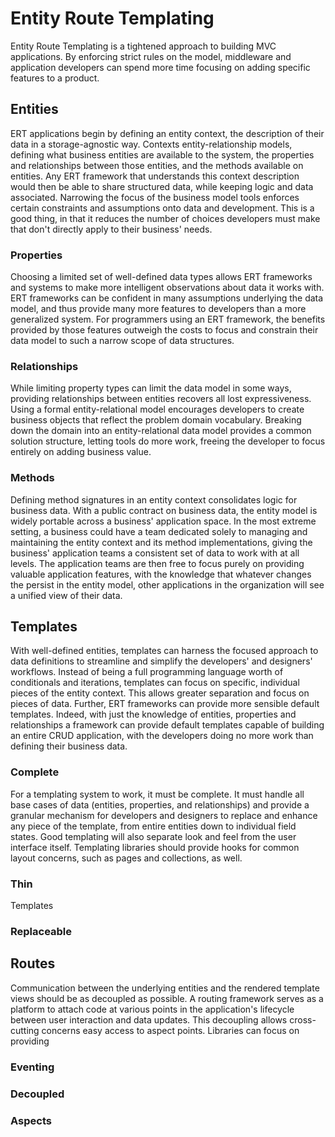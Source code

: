 # Entity Route Templating

Entity Route Templating is a tightened approach to building MVC applications. By
enforcing strict rules on the model, middleware and application developers can
spend more time focusing on adding specific features to a product.

## Entities

ERT applications begin by defining an entity context, the description of their
data in a storage-agnostic way. Contexts entity-relationship models, defining
what business entities are available to the system, the properties and
relationships between those entities, and the methods available on entities.
Any ERT framework that understands this context description would then be able
to share structured data, while keeping logic and data associated. Narrowing
the focus of the business model tools enforces certain constraints and
assumptions onto data and development. This is a good thing, in that it
reduces the number of choices developers must make that don't directly apply
to their business' needs.

### Properties

Choosing a limited set of well-defined data types allows ERT frameworks and
systems to make more intelligent observations about data it works with. ERT
frameworks can be confident in many assumptions underlying the data model, and
thus provide many more features to developers than a more generalized system.
For programmers using an ERT framework, the benefits provided by those features
outweigh the costs to focus and constrain their data model to such a narrow
scope of data structures.

### Relationships

While limiting property types can limit the data model in some ways, providing
relationships between entities recovers all lost expressiveness. Using a
formal entity-relational model encourages developers to create business
objects that reflect the problem domain vocabulary. Breaking down the domain
into an entity-relational data model provides a common solution structure,
letting tools do more work, freeing the developer to focus entirely on adding
business value.

### Methods

Defining method signatures in an entity context consolidates logic for
business data. With a public contract on business data, the entity model is
widely portable across a business' application space. In the most extreme
setting, a business could have a team dedicated solely to managing and
maintaining the entity context and its method implementations, giving the
business' application teams a consistent set of data to work with at all
levels. The application teams are then free to focus purely on providing
valuable application features, with the knowledge that whatever changes the
persist in the entity model, other applications in the organization will see
a unified view of their data.

## Templates

With well-defined entities, templates can harness the focused approach to data
definitions to streamline and simplify the developers' and designers'
workflows. Instead of being a full programming language worth of conditionals
and iterations, templates can focus on specific, individual pieces of the
entity context. This allows greater separation and focus on pieces of data.
Further, ERT frameworks can provide more sensible default templates. Indeed,
with just the knowledge of entities, properties and relationships a framework
can provide default templates capable of building an entire CRUD application,
with the developers doing no more work than defining their business data.

### Complete

For a templating system to work, it must be complete. It must handle all base
cases of data (entities, properties, and relationships) and provide a granular
mechanism for developers and designers to replace and enhance any piece of the
template, from entire entities down to individual field states. Good
templating will also separate look and feel from the user interface itself.
Templating libraries should provide hooks for common layout concerns, such as
pages and collections, as well.

### Thin

Templates 

### Replaceable

## Routes

Communication between the underlying entities and the rendered template views
should be as decoupled as possible. A routing framework serves as a platform
to attach code at various points in the application's lifecycle between user
interaction and data updates. This decoupling allows cross-cutting concerns
easy access to aspect points. Libraries can focus on providing

### Eventing



### Decoupled

### Aspects
